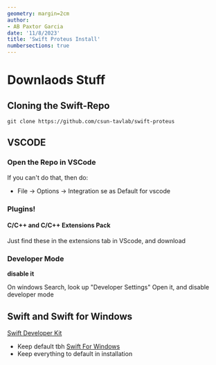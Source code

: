 ```yaml
---
geometry: margin=2cm
author:
- AB Paxtor Garcia
date: '11/8/2023'
title: 'Swift Proteus Install'
numbersections: true
---
```



# Downlaods Stuff

## Cloning the Swift-Repo

```
git clone https://github.com/csun-tavlab/swift-proteus
```

## VSCODE

### Open the Repo in VSCode

If you can't do that, then do:
- File -> Options -> Integration se as Default for vscode


### Plugins!

#### C/C++ and C/C++ Extensions Pack

Just find these in the extensions tab in VScode, and download

### Developer Mode

**disable it**

On windows Search, look up "Developer Settings" Open it, and disable developer mode

## Swift and Swift for Windows

[Swift Developer Kit](https://www.swift.org/download/)
- Keep default tbh
[Swift For Windows](https://swiftforwindows.github.io/)
- Keep everything to default in installation
